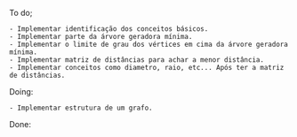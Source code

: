 To do;

    - Implementar identificação dos conceitos básicos.
    - Implementar parte da árvore geradora mínima.
    - Implementar o limite de grau dos vértices em cima da árvore geradora mínima.
    - Implementar matriz de distâncias para achar a menor distância.
    - Implementar conceitos como diametro, raio, etc... Após ter a matriz de distâncias.  


Doing:

    - Implementar estrutura de um grafo.

Done: